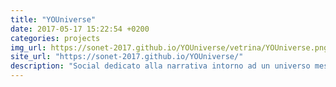 ```yaml
---
title: "YOUniverse"
date: 2017-05-17 15:22:54 +0200
categories: projects
img_url: https://sonet-2017.github.io/YOUniverse/vetrina/YOUniverse.png
site_url: "https://sonet-2017.github.io/YOUniverse/"
description: "Social dedicato alla narrativa intorno ad un universo messo a disposizione degli utenti che potranno scrivere storie arrichendolo ed espandendolo. Questo porterà gli utenti a guadagnari punti ..."
---
```



